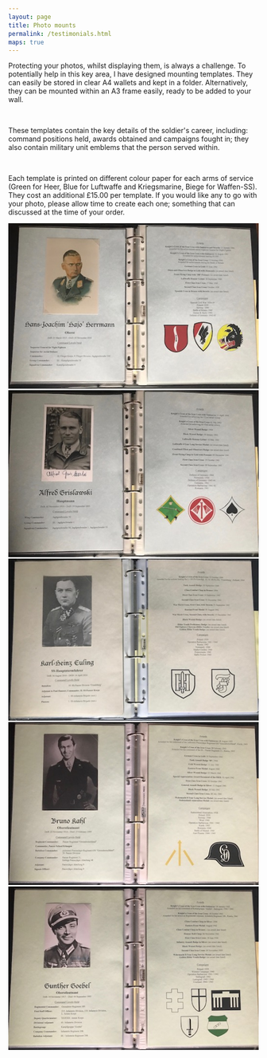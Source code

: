 ```yaml
---
layout: page
title: Photo mounts
permalink: /testimonials.html
maps: true
---
```

<p>Protecting your photos, whilst displaying them, is always a challenge. To potentially help in this key area, I have designed mounting templates. They can easily be stored in clear A4 wallets and kept in a folder. Alternatively, they can be mounted within an A3 frame easily, ready to be added to your wall.</p>
<br />
<p>These templates contain the key details of the soldier's career, including: command positions held, awards obtained and campaigns fought in; they also contain military unit emblems that the person served within.</p>
<br />
<p>Each template is printed on different colour paper for each arms of service (Green for Heer, Blue for Luftwaffe and Kriegsmarine, Biege for Waffen-SS). They cost an additional £15.00 per template. If you would like any to go with your photo, please allow time to create each one; something that can discussed at the time of your order.</p>
<p>
<img src="./assets/Hajo Hermann template.jpg"/>
<img src="./assets/Alfred Grislawski template.jpg"/>
<img src="./assets/Euling template.jpg"/>
<img src="./assets/Bruno Kahl template.jpg"/>
<img src="./assets/Gunther Goebel template.jpg"/></p>  
